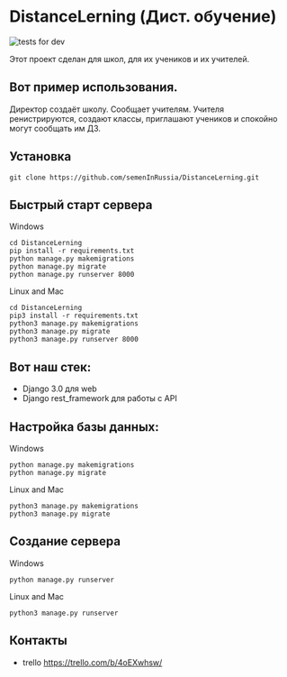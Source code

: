 # DistanceLerning (Дист. обучение)
![tests for dev](https://github.com/semenInRussia/DistanceLerning/workflows/Django-CI/badge.svg?branch=dev)

Этот проект сделан для школ, для их учеников и их учителей.
## Вот пример использования.
Директор создаёт школу. Сообщает учителям. Учителя ренистрируются, создают классы, приглашают учеников и спокойно могут сообщать им ДЗ.

## Установка
```
git clone https://github.com/semenInRussia/DistanceLerning.git
```
## Быстрый старт сервера
Windows
```
cd DistanceLerning
pip install -r requirements.txt
python manage.py makemigrations
python manage.py migrate
python manage.py runserver 8000
```
Linux and Mac
```
cd DistanceLerning
pip3 install -r requirements.txt
python3 manage.py makemigrations
python3 manage.py migrate
python3 manage.py runserver 8000
```

## Вот наш стек:
* Django 3.0 для web
* Django rest_framework для работы с API


## Настройка базы данных:

Windows
```
python manage.py makemigrations
python manage.py migrate
```
Linux and Mac
```
python3 manage.py makemigrations
python3 manage.py migrate
```

## Создание сервера

Windows
```
python manage.py runserver
```
Linux and Mac
```
python3 manage.py runserver
```

## Контакты
* trello https://trello.com/b/4oEXwhsw/

